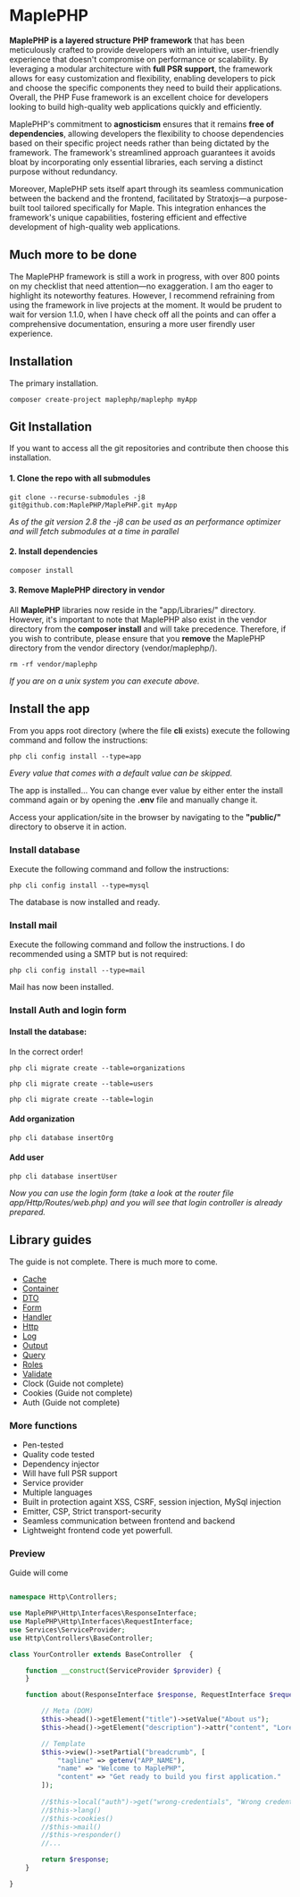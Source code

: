 

# MaplePHP
**MaplePHP is a layered structure PHP framework** that has been meticulously crafted to provide developers with an intuitive, user-friendly experience that doesn't compromise on performance or scalability. By leveraging a modular architecture with **full PSR support**, the framework allows for easy customization and flexibility, enabling developers to pick and choose the specific components they need to build their applications. Overall, the PHP Fuse framework is an excellent choice for developers looking to build high-quality web applications quickly and efficiently.

MaplePHP's commitment to **agnosticism** ensures that it remains **free of dependencies**, allowing developers the flexibility to choose dependencies based on their specific project needs rather than being dictated by the framework. The framework's streamlined approach guarantees it avoids bloat by incorporating only essential libraries, each serving a distinct purpose without redundancy.

Moreover, MaplePHP sets itself apart through its seamless communication between the backend and the frontend, facilitated by Stratoxjs—a purpose-built tool tailored specifically for Maple. This integration enhances the framework's unique capabilities, fostering efficient and effective development of high-quality web applications.

## Much more to be done
The MaplePHP framework is still a work in progress, with over 800 points on my checklist that need attention—no exaggeration. I am tho eager to highlight its noteworthy features. However, I recommend refraining from using the framework in live projects at the moment. It would be prudent to wait for version 1.1.0, when I have check off all the points and can offer a comprehensive documentation, ensuring a more user firendly user experience.

## Installation
The primary installation.
```
composer create-project maplephp/maplephp myApp
```

## Git Installation
If you want to access all the git repositories and contribute then choose this installation.

#### 1. Clone the repo with all submodules
```
git clone --recurse-submodules -j8 git@github.com:MaplePHP/MaplePHP.git myApp
```
*As of the git version 2.8 the -j8 can be used as an performance optimizer and will fetch submodules at a time in parallel*

#### 2. Install dependencies
```
composer install
```
#### 3. Remove MaplePHP directory in vendor
All **MaplePHP** libraries now reside in the "app/Libraries/" directory. However, it's important to note that MaplePHP also exist in the vendor directory from the **composer install** and will take precedence. Therefore, if you wish to contribute, please ensure that you **remove** the MaplePHP directory from the vendor directory (vendor/maplephp/).
```
rm -rf vendor/maplephp
```
*If you are on a unix system you can execute above.*

## Install the app
From you apps root directory (where the file **cli** exists) execute the following command and follow the instructions:
```
php cli config install --type=app
```
*Every value that comes with a default value can be skipped.*

The app is installed... You can change ever value by either enter the install command again or by opening the **.env** file and manually change it.

Access your application/site in the browser by navigating to the **"public/"** directory to observe it in action.

### Install database
Execute the following command and follow the instructions:
```
php cli config install --type=mysql
```
The database is now installed and ready.

### Install mail
Execute the following command and follow the instructions. I do recommended using a SMTP but is not required:
```
php cli config install --type=mail
```
Mail has now been installed.

### Install Auth and login form
#### Install the database:
In the correct order!
```
php cli migrate create --table=organizations
```
```
php cli migrate create --table=users
```
```
php cli migrate create --table=login
```
#### Add organization
```
php cli database insertOrg
```
#### Add user
```
php cli database insertUser
```
*Now you can use the login form (take a look at the router file app/Http/Routes/web.php) and you will see that login controller is already prepared.*

## Library guides
The guide is not complete. There is much more to come.
 - [Cache](https://github.com/MaplePHP/Cache)
 - [Container](https://github.com/MaplePHP/Container)
 - [DTO](https://github.com/MaplePHP/DTO)
 - [Form](https://github.com/MaplePHP/Form)
 - [Handler](https://github.com/MaplePHP/Handler)
 - [Http](https://github.com/MaplePHP/Http)
 - [Log](https://github.com/MaplePHP/Log)
 - [Output](https://github.com/MaplePHP/SwiftRender)
 - [Query](https://github.com/MaplePHP/Query)
 - [Roles](https://github.com/MaplePHP/Roles)
 - [Validate](https://github.com/MaplePHP/Validate)
 - Clock (Guide not complete)
 - Cookies (Guide not complete)
 - Auth (Guide not complete)
 
### More functions
- Pen-tested
- Quality code tested
- Dependency injector 
- Will have full PSR support
- Service provider
- Multiple languages
- Built in protection againt XSS, CSRF, session injection, MySql injection
- Emitter, CSP, Strict transport-security
- Seamless communication between frontend and backend
- Lightweight frontend code yet powerfull.



### Preview
Guide will come
```php

namespace Http\Controllers;

use MaplePHP\Http\Interfaces\ResponseInterface;
use MaplePHP\Http\Interfaces\RequestInterface;
use Services\ServiceProvider;
use Http\Controllers\BaseController;

class YourController extends BaseController  {

    function __construct(ServiceProvider $provider) {
    }

    function about(ResponseInterface $response, RequestInterface $request) {

        // Meta (DOM)
        $this->head()->getElement("title")->setValue("About us");
        $this->head()->getElement("description")->attr("content", "Lorem ipum dolor");

        // Template
        $this->view()->setPartial("breadcrumb", [
            "tagline" => getenv("APP_NAME"),
            "name" => "Welcome to MaplePHP",
            "content" => "Get ready to build you first application."
        ]);
        
        //$this->local("auth")->get("wrong-credentials", "Wrong credentials"); // Static translate
        //$this->lang()
        //$this->cookies()
        //$this->mail()
        //$this->responder()
        //...

        return $response;
    }

}
```

